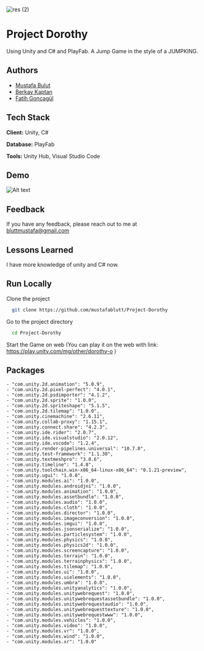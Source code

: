 ![res (2)](https://user-images.githubusercontent.com/43721794/156558085-1bfeee41-8488-4f56-9b2a-8367756ad4fe.png)


# Project Dorothy




Using Unity and C# and PlayFab. A Jump Game in the style of a JUMPKING.


## Authors

- [Mustafa Bulut](https://github.com/mustafablutt)
- [Berkay Kaptan](https://github.com/CaptainBerkay35)
- [Fatih Goncagül](https://github.com/fatihgoncagul)




## Tech Stack

**Client:** Unity, C#

**Database:** PlayFab

**Tools:** Unity Hub, Visual Studio Code


    
## Demo



![Alt text](https://github.com/mustafablutt/Restaurant-System/blob/master/images/resto.gif)

## Feedback

If you have any feedback, please reach out to me at bluttmustafa@gmail.com


## Lessons Learned


I have more knowledge of unity and C# now.


## Run Locally

Clone the project

```bash
  git clone https://github.com/mustafablutt/Project-Dorothy
```

Go to the project directory

```bash
  cd Project-Dorothy
```


Start the Game on web 
(You can play it on the web with link: https://play.unity.com/mg/other/dorothy-o )



## Packages

    - "com.unity.2d.animation": "5.0.9",
    - "com.unity.2d.pixel-perfect": "4.0.1",
    - "com.unity.2d.psdimporter": "4.1.2",
    - "com.unity.2d.sprite": "1.0.0",
    - "com.unity.2d.spriteshape": "5.1.5",
    - "com.unity.2d.tilemap": "1.0.0",
    - "com.unity.cinemachine": "2.6.11",
    - "com.unity.collab-proxy": "1.15.1",
    - "com.unity.connect.share": "4.2.3",
    - "com.unity.ide.rider": "2.0.7",
    - "com.unity.ide.visualstudio": "2.0.12",
    - "com.unity.ide.vscode": "1.2.4",
    - "com.unity.render-pipelines.universal": "10.7.0",
    - "com.unity.test-framework": "1.1.30",
    - "com.unity.textmeshpro": "3.0.6",
    - "com.unity.timeline": "1.4.8",
    - "com.unity.toolchain.win-x86_64-linux-x86_64": "0.1.21-preview",
    - "com.unity.ugui": "1.0.0",
    - "com.unity.modules.ai": "1.0.0",
    - "com.unity.modules.androidjni": "1.0.0",
    - "com.unity.modules.animation": "1.0.0",
    - "com.unity.modules.assetbundle": "1.0.0",
    - "com.unity.modules.audio": "1.0.0",
    - "com.unity.modules.cloth": "1.0.0",
    - "com.unity.modules.director": "1.0.0",
    - "com.unity.modules.imageconversion": "1.0.0",
    - "com.unity.modules.imgui": "1.0.0",
    - "com.unity.modules.jsonserialize": "1.0.0",
    - "com.unity.modules.particlesystem": "1.0.0",
    - "com.unity.modules.physics": "1.0.0",
    - "com.unity.modules.physics2d": "1.0.0",
    - "com.unity.modules.screencapture": "1.0.0",
    - "com.unity.modules.terrain": "1.0.0",
    - "com.unity.modules.terrainphysics": "1.0.0",
    - "com.unity.modules.tilemap": "1.0.0",
    - "com.unity.modules.ui": "1.0.0",
    - "com.unity.modules.uielements": "1.0.0",
    - "com.unity.modules.umbra": "1.0.0",
    - "com.unity.modules.unityanalytics": "1.0.0",
    - "com.unity.modules.unitywebrequest": "1.0.0",
    - "com.unity.modules.unitywebrequestassetbundle": "1.0.0",
    - "com.unity.modules.unitywebrequestaudio": "1.0.0",
    - "com.unity.modules.unitywebrequesttexture": "1.0.0",
    - "com.unity.modules.unitywebrequestwww": "1.0.0",
    - "com.unity.modules.vehicles": "1.0.0",
    - "com.unity.modules.video": "1.0.0",
    - "com.unity.modules.vr": "1.0.0",
    - "com.unity.modules.wind": "1.0.0",
    - "com.unity.modules.xr": "1.0.0"
  


